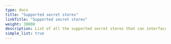 ```yaml
---
type: docs
title: "Supported secret stores"
linkTitle: "Supported secret stores"
weight: 30000
description: List of all the supported secret stores that can interface with Dapr
simple_list: true
---
```


